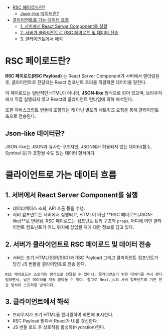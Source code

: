 - [RSC 페이로드란?](#rsc-페이로드란)
  - [Json-like 데이터란?](#json-like-데이터란)
- [클라이언트로 가는 데이터 흐름](#클라이언트로-가는-데이터-흐름)
  - [1. 서버에서 React Server Component를 실행](#1-서버에서-react-server-component를-실행)
  - [2. 서버가 클라이언트로 RSC 페이로드 및 데이터 전송](#2-서버가-클라이언트로-rsc-페이로드-및-데이터-전송)
  - [3. 클라이언트에서 해석](#3-클라이언트에서-해석)

# RSC 페이로드란?

**RSC 페이로드(RSC Payload)** 는 React Server Component가 서버에서 렌더링된 후, 클라이언트로 전달되는 React 컴포넌트 트리를 직렬화한 데이터를 말한다.

이 페이로드는 일반적인 HTML이 아니라, **JSON-like** 형식으로 되어 있으며, 브라우저에서 직접 실행되지 않고 React의 클라이언트 런타임에 의해 해석된다.

또한 자바스크립트 번들에 포함되는 게 아닌 별도의 네트워크 요청을 통해 클라이언트 측으로 전송된다.

## Json-like 데이터란?

JSON-like는 JSON과 유사한 구조지만, JSON에서 허용되지 않는 데이터(함수, Symbol 등)가 포함될 수도 있는 데이터 형식이다.

# 클라이언트로 가는 데이터 흐름

## 1. 서버에서 React Server Component를 실행

- 데이터베이스 조회, API 호출 등을 수행.
- 서버 컴포넌트는 서버에서 실행되고, HTML이 아닌 **RSC 페이로드(JSON-like)**로 변환됨. RSC 페이로드는 컴포넌트 트리 구조와 `props`, 어디에 어떤 클라이언트 컴포넌트가 어느 위치에 삽입될 지에 대한 정보를 담고 있다.

## 2. 서버가 클라이언트로 RSC 페이로드 및 데이터 전송

- 서버는 초기 HTML(SSR/SSG)과 RSC Payload 그리고 클라이언트 컴포넌트가 담긴 JS 번들을 클라이언트로 전송 한다.

```
RSC 페이로드는 스트리밍 방식으로 전달될 수 있어서, 클라이언트가 받은 데이터를 즉시 렌더링하면서, 남은 데이터를 계속 받아올 수 있다. 참고로 Next.js의 서버 컴포넌트의 기본 전송 방식이 스트리밍 방식이다.
```

## 3. 클라이언트에서 해석

- 브라우저가 초기 HTML을 렌더링하여 화면에 표시한다.
- RSC Payload 받아서 React가 UI를 갱신한다.
- JS 번들 로드 후 상호작용 활성화(Hydration)한다.
